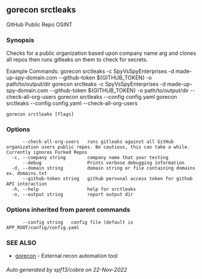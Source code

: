 ## gorecon srctleaks

GitHub Public Repo OSINT

### Synopsis

Checks for a public organization based upon company name arg and clones all repos then runs gitleaks on them to check for secrets.

Example Commands:
	gorecon srctleaks -c SpyVsSpyEnterprises -d made-up-spy-domain.com --github-token ${GITHUB_TOKEN} -o path/to/output/dir 
	gorecon srctleaks -c SpyVsSpyEnterprises -d made-up-spy-domain.com --github-token ${GITHUB_TOKEN} -o path/to/output/dir --check-all-org-users
	gorecon srctleaks --config config.yaml
	gorecon srctleaks --config config.yaml --check-all-org-users



```
gorecon srctleaks [flags]
```

### Options

```
      --check-all-org-users   runs gitleaks against all GitHub organization users public repos. Be cautious, this can take a while. Currently ignores Forked Repos
  -c, --company string        company name that your testing
      --debug                 Prints verbose debugging information
  -d, --domain string         domain string or file containing domains ex. domains.txt
      --github-token string   github personal access token for github API interaction
  -h, --help                  help for srctleaks
  -o, --output string         report output dir
```

### Options inherited from parent commands

```
      --config string   config file (default is APP_ROOT/config/config.yaml
```

### SEE ALSO

* [gorecon](gorecon.md)	 - External recon automation tool

###### Auto generated by spf13/cobra on 22-Nov-2022
